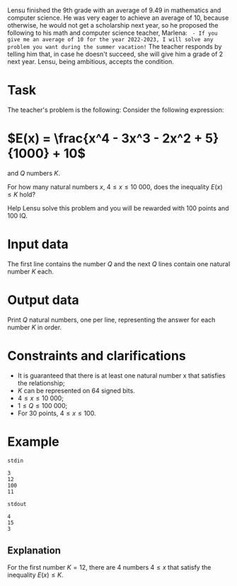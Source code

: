 Lensu finished the 9th grade with an average of 9.49 in mathematics and computer science. He was very eager to achieve an average of 10, because otherwise, he would not get a scholarship next year, so he proposed the following to his math and computer science teacher, Marlena:
``` - If you give me an average of 10 for the year 2022-2023, I will solve any problem you want during the summer vacation!```
The teacher responds by telling him that, in case he doesn't succeed, she will give him a grade of 2 next year. Lensu, being ambitious, accepts the condition.

# Task

The teacher's problem is the following:
Consider the following expression:

# $E(x) = \frac{x^4 - 3x^3 - 2x^2 + 5}{1000} + 10$

and $Q$ numbers $K$.

For how many natural numbers $x$, $4 \leq x \leq 10\ 000$, does the inequality $E(x) \leq K$ hold?

Help Lensu solve this problem and you will be rewarded with 100 points and 100 IQ.

# Input data

The first line contains the number $Q$ and the next $Q$ lines contain one natural number $K$ each.

# Output data

Print $Q$ natural numbers, one per line, representing the answer for each number $K$ in order.

# Constraints and clarifications

* It is guaranteed that there is at least one natural number x that satisfies the relationship;
* $K$ can be represented on 64 signed bits.
* $4 \leq x \leq 10\ 000$;
* $1 \leq Q \leq 100\ 000$;
* For 30 points, $4 \leq x \leq 100$.

# Example

`stdin`
```
3
12 
100
11
```

`stdout`
```
4
15
3
```

## Explanation

For the first number $K = 12$, there are 4 numbers $4 \leq x$ that satisfy the inequality $E(x) \leq  K$.